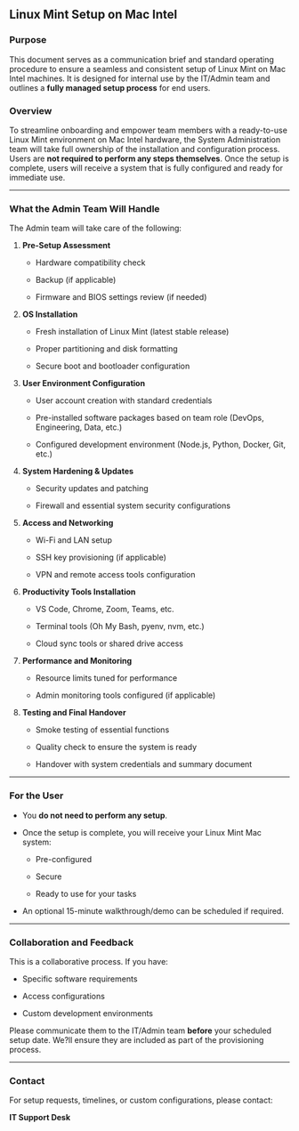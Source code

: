 ## **Linux Mint Setup on Mac Intel**

### **Purpose**

This document serves as a communication brief and standard operating procedure to ensure a seamless and consistent setup of Linux Mint on Mac Intel machines. It is designed for internal use by the IT/Admin team and outlines a **fully managed setup process** for end users.

### **Overview**

To streamline onboarding and empower team members with a ready-to-use Linux Mint environment on Mac Intel hardware, the System Administration team will take full ownership of the installation and configuration process. Users are **not required to perform any steps themselves**. Once the setup is complete, users will receive a system that is fully configured and ready for immediate use.

---

### **What the Admin Team Will Handle**

The Admin team will take care of the following:

1. **Pre-Setup Assessment**

   * Hardware compatibility check

   * Backup (if applicable)

   * Firmware and BIOS settings review (if needed)

2. **OS Installation**

   * Fresh installation of Linux Mint (latest stable release)

   * Proper partitioning and disk formatting

   * Secure boot and bootloader configuration

3. **User Environment Configuration**

   * User account creation with standard credentials

   * Pre-installed software packages based on team role (DevOps, Engineering, Data, etc.)

   * Configured development environment (Node.js, Python, Docker, Git, etc.)

4. **System Hardening & Updates**

   * Security updates and patching

   * Firewall and essential system security configurations

5. **Access and Networking**

   * Wi-Fi and LAN setup

   * SSH key provisioning (if applicable)

   * VPN and remote access tools configuration

6. **Productivity Tools Installation**

   * VS Code, Chrome, Zoom, Teams, etc.

   * Terminal tools (Oh My Bash, pyenv, nvm, etc.)

   * Cloud sync tools or shared drive access

7. **Performance and Monitoring**

   * Resource limits tuned for performance

   * Admin monitoring tools configured (if applicable)

8. **Testing and Final Handover**

   * Smoke testing of essential functions

   * Quality check to ensure the system is ready

   * Handover with system credentials and summary document

---

### **For the User**

* You **do not need to perform any setup**.

* Once the setup is complete, you will receive your Linux Mint Mac system:

  * Pre-configured

  * Secure

  * Ready to use for your tasks

* An optional 15-minute walkthrough/demo can be scheduled if required.

---

### **Collaboration and Feedback**

This is a collaborative process. If you have:

* Specific software requirements

* Access configurations

* Custom development environments

Please communicate them to the IT/Admin team **before** your scheduled setup date. We?ll ensure they are included as part of the provisioning process.

---

### **Contact**

For setup requests, timelines, or custom configurations, please contact:

**IT Support Desk**

